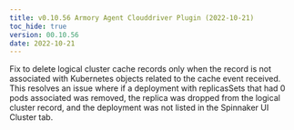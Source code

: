 ```yaml
---
title: v0.10.56 Armory Agent Clouddriver Plugin (2022-10-21)
toc_hide: true
version: 00.10.56
date: 2022-10-21
---
```


Fix to delete logical cluster cache records only when the record is not associated with Kubernetes objects related to the cache event received. This resolves an issue where if a deployment with replicasSets that had 0 pods associated was removed, the replica was dropped from the logical cluster record, and the deployment was not listed in the Spinnaker UI Cluster tab.
